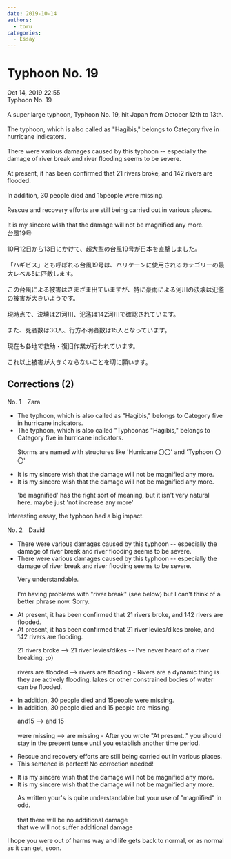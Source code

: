 ```yaml
---
date: 2019-10-14
authors:
  - toru
categories:
  - Essay
---
```


<h1 id="subject_show">Typhoon No. 19</h1>
<div class="date">Oct 14, 2019 22:55</div>
<div id="post"><div id="body_show_ori">
Typhoon No. 19<br/><br/>A super large typhoon, Typhoon No. 19, hit Japan from October 12th to 13th.<br/><br/>The typhoon, which is also called as "Hagibis," belongs to Category five in hurricane indicators.<br/><br/>There were various damages caused by this typhoon -- especially the damage of river break and river flooding seems to be severe.<br/><br/>At present, it has been confirmed that 21 rivers broke, and 142 rivers are flooded.<br/><br/>In addition, 30 people died and 15people were missing.<br/><br/>Rescue and recovery efforts are still being carried out in various places.<br/><br/>It is my sincere wish that the damage will not be magnified any more.
</div></div>

<!-- more -->

<div id="post_ja"><div id="body_show_mo">
台風19号<br/><br/>10月12日から13日にかけて、超大型の台風19号が日本を直撃しました。<br/><br/>「ハギビス」とも呼ばれる台風19号は、ハリケーンに使用されるカテゴリーの最大レベル5に匹敵します。<br/><br/>この台風による被害はさまざま出ていますが、特に豪雨による河川の決壊は氾濫の被害が大きいようです。<br/><br/>現時点で、決壊は21河川、氾濫は142河川で確認されています。<br/><br/>また、死者数は30人、行方不明者数は15人となっています。<br/><br/>現在も各地で救助・復旧作業が行われています。<br/><br/>これ以上被害が大きくならないことを切に願います。
</div></div>

## Corrections (2)
<div id="block"><div class="first_name"> No. 1　<span class="just_name">Zara</span></div><div id="block2">
<ul class="correction_field">
<li class="incorrect">The typhoon, which is also called as "Hagibis," belongs to Category five in hurricane indicators.</li>
<li class="corrected correct">
The typhoon, which is also called <span class="f_red">"Typhoon</span><span class="f_gray"><span class="sline">as</span></span> <span class="f_gray"><span class="sline">"</span></span>Hagibis," belongs to Category five in hurricane indicators.
<p class="correction_comment">Storms are named with structures like 'Hurricane 〇〇' and 'Typhoon 〇〇'</p>
</li>
</ul>
<ul class="correction_field">
<li class="incorrect">It is my sincere wish that the damage will not be magnified any more.</li>
<li class="corrected correct">
It is my sincere wish that the damage will not be magnified any more.
<p class="correction_comment">'be magnified' has the right sort of meaning, but it isn't very natural here. maybe just 'not increase any more'</p>
</li>
</ul>
<p class="comment_small">
 Interesting essay, the typhoon had a big impact.
</p>

</div></div>
<div id="block"><div class="first_name"> No. 2　<span class="just_name">David</span></div><div id="block2">
<ul class="correction_field">
<li class="incorrect">There were various damages caused by this typhoon -- especially the damage of river break and river flooding seems to be severe.</li>
<li class="corrected correct">
There were various damages caused by this typhoon -- especially the damage of river break and river flooding seems to be severe.
<p class="correction_comment">Very understandable. <br/><br/>I'm having problems with "river break" (see below) but I can't think of a better phrase now. Sorry.</p>
</li>
</ul>
<ul class="correction_field">
<li class="incorrect">At present, it has been confirmed that 21 rivers broke, and 142 rivers are flooded.</li>
<li class="corrected correct">
At present, it has been confirmed that 21 river levies/dikes broke, and 142 rivers are flooding.
<p class="correction_comment">21 rivers broke --&gt; 21 river levies/dikes -- I've never heard of a river breaking. ;o)<br/><br/>rivers are flooded --&gt; rivers are flooding - Rivers are a dynamic thing is they are actively flooding. lakes or other constrained bodies of water can be flooded.</p>
</li>
</ul>
<ul class="correction_field">
<li class="incorrect">In addition, 30 people died and 15people were missing.</li>
<li class="corrected correct">
In addition, 30 people died and 15 people are missing.
<p class="correction_comment">and15 --&gt; and 15<br/><br/>were missing --&gt; are missing - After you wrote "At present.." you should stay in the present tense until you establish another time period.</p>
</li>
</ul>
<ul class="correction_field">
<li class="incorrect">Rescue and recovery efforts are still being carried out in various places.</li>
<li class="corrected perfect">This sentence is perfect! No correction needed!</li>
</ul>
<ul class="correction_field">
<li class="incorrect">It is my sincere wish that the damage will not be magnified any more.</li>
<li class="corrected correct">
It is my sincere wish that the damage will not be magnified any more.
<p class="correction_comment">As written your's is quite understandable but your use of "magnified" in odd.<br/><br/>that there will be no additional damage <br/>that we will not suffer additional damage</p>
</li>
</ul>
<p class="comment_small">
 I hope you were out of harms way and life gets back to normal, or as normal as it can get, soon.
 <br/>
 <br/>
</p>

</div></div>
